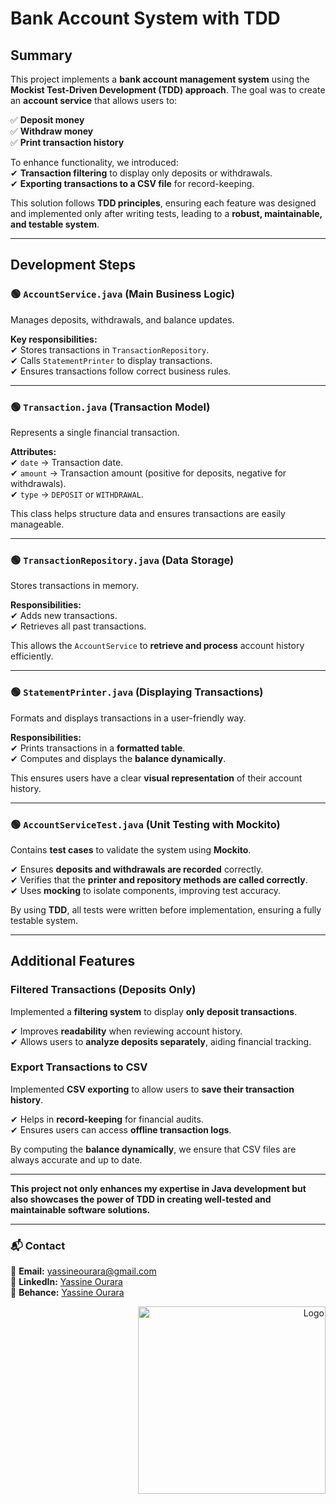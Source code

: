 # Bank Account System with TDD  


## Summary  
This project implements a **bank account management system** using the **Mockist Test-Driven Development (TDD) approach**. The goal was to create an **account service** that allows users to:  

✅ **Deposit money**  
✅ **Withdraw money**  
✅ **Print transaction history**  

To enhance functionality, we introduced:  
✔ **Transaction filtering** to display only deposits or withdrawals.  
✔ **Exporting transactions to a CSV file** for record-keeping.  

This solution follows **TDD principles**, ensuring each feature was designed and implemented only after writing tests, leading to a **robust, maintainable, and testable system**.  

---

## Development Steps  

### 🟢 `AccountService.java` (Main Business Logic)  
Manages deposits, withdrawals, and balance updates.  

**Key responsibilities:**  
✔ Stores transactions in `TransactionRepository`.  
✔ Calls `StatementPrinter` to display transactions.  
✔ Ensures transactions follow correct business rules.  

---

### 🟢 `Transaction.java` (Transaction Model)  
Represents a single financial transaction.  

**Attributes:**  
✔ `date` → Transaction date.  
✔ `amount` → Transaction amount (positive for deposits, negative for withdrawals).  
✔ `type` → `DEPOSIT` or `WITHDRAWAL`.  

This class helps structure data and ensures transactions are easily manageable.  

---

### 🟢 `TransactionRepository.java` (Data Storage)  
Stores transactions in memory.  

**Responsibilities:**  
✔ Adds new transactions.  
✔ Retrieves all past transactions.  

This allows the `AccountService` to **retrieve and process** account history efficiently.  

---

### 🟢 `StatementPrinter.java` (Displaying Transactions)  
Formats and displays transactions in a user-friendly way.  

**Responsibilities:**  
✔ Prints transactions in a **formatted table**.  
✔ Computes and displays the **balance dynamically**.  

This ensures users have a clear **visual representation** of their account history.  

---

### 🟢 `AccountServiceTest.java` (Unit Testing with Mockito)  
Contains **test cases** to validate the system using **Mockito**.  

✔ Ensures **deposits and withdrawals are recorded** correctly.  
✔ Verifies that the **printer and repository methods are called correctly**.  
✔ Uses **mocking** to isolate components, improving test accuracy.  

By using **TDD**, all tests were written before implementation, ensuring a fully testable system.  

---

## Additional Features  

### Filtered Transactions (Deposits Only)  
Implemented a **filtering system** to display **only deposit transactions**.  

✔ Improves **readability** when reviewing account history.  
✔ Allows users to **analyze deposits separately**, aiding financial tracking.  

### Export Transactions to CSV  
Implemented **CSV exporting** to allow users to **save their transaction history**.  

✔ Helps in **record-keeping** for financial audits.  
✔ Ensures users can access **offline transaction logs**.  

By computing the **balance dynamically**, we ensure that CSV files are always accurate and up to date.  

---

**This project not only enhances my expertise in Java development but also showcases the power of TDD in creating well-tested and maintainable software solutions.**  


---

### 📬 Contact  
📧 **Email:** yassineourara@gmail.com  
🔗 **LinkedIn:** [Yassine Ourara](https://www.linkedin.com/in/yassine-ourara)  
🎨 **Behance:** [Yassine Ourara](https://www.behance.net/yacineourara)  

<div align="right">
  <img src="https://github.com/user-attachments/assets/fa22395f-ca02-4da5-bf3a-d0d50a04a44a" alt="Logo" width="300px">
</div>

